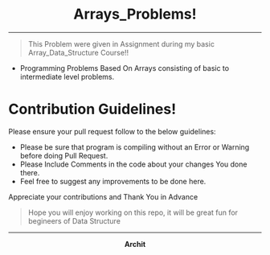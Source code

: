 <h1 align="center">
  <br>
      Arrays_Problems!
  <br>
</h1>

------
> This Problem were given in Assignment during my basic Array_Data_Structure Course!!

- Programming Problems Based On Arrays consisting of basic to intermediate level problems.

# Contribution Guidelines!

Please ensure your pull request follow to the below guidelines:

- Please be sure that program is compiling without an Error or Warning before doing Pull Request.
- Please Include Comments in the code about your changes You done there.
- Feel free to suggest any improvements to be done here. 
 
Appreciate your contributions and Thank You in Advance


> Hope you will enjoy working on this repo, it will be great fun for begineers of Data Structure
----
<p align="center">
<b>Archit</b>
</p>
